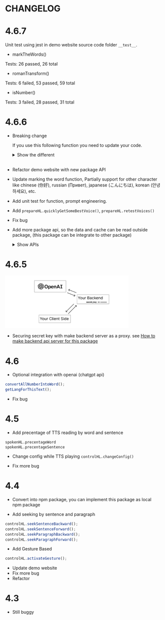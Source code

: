 # CHANGELOG

# 4.6.7

Unit test using jest in demo website source code folder `__test__`.

- markTheWords()

Tests: 26 passed, 26 total

- romanTransform()

Tests: 6 failed, 53 passed, 59 total

- isNumber()

Tests: 3 failed, 28 passed, 31 total

# 4.6.6

- Breaking change
  
  If you use this following function you need to update your code.

    <details>
    <summary>Show the different</summary>

    Different way to passing voice / selecting voice, see [the demo website repo](https://github.com/albirrkarim/demo-website-react-speech-highlight) for the implementation.

    see the component `src/Demo/ButtonSelectVoice.js` the component will save voice Info into `sessionStorage` and the package will use that voice info as the voice for playing tts.

    New:

    ```js
    controlHL.play(textEl.current, callbackDone, actionConfig);
    ```

    Old 

    ```js
    controlHL.play(textEl.current, voiceURI, callbackDone, actionConfig);
    ```    

    <br/>
    <br/>

    New:
    ```js
     controlHL.activateGesture(textEl.current, callback, {
        // config
        lang: lang,
      });
    ```

    Old:
    ```js
     controlHL.activateGesture(textEl.current, voiceURI, callback, {
        // config
        lang: lang,
      });
    ```

    </details>

    <br/>

- Refactor demo website with new package API
- Update marking the word function, Partially support for other character like chinese (你好), russian (Привет), japanese (こんにちは), korean (안녕하세요), etc.
- Add unit test for function, prompt engineering.
- Add `prepareHL.quicklyGetSomeBestVoice()`, `prepareHL.retestVoices()`
- Fix bug
- Add more package api, so the data and cache can be read outside package, (this package can be integrate to other package)

    <details>
      <summary>Show APIs</summary>

    ```jsx
    // v4.6.6 API
    import {
      // Main
      markTheWords,
      useTextToSpeech,

      // Utilities for TTS & add more capabilities,
      convertAllNumberIntoWord,
      getLangForThisText,
      getTheVoices,
      noAbbreviation,
      speak,
      romanTransform,

      // Your app can read the data used by this package, like:
      PKG_STATUS_OPT, // Package status option
      PKG_DEFAULT_LANG, // Package default lang
      LANG_CACHE_KEY, // Package lang sessionStorage key
      getVoiceBasedOnVoiceURI,
      getCachedVoiceInfo,
      getCachedVoiceURI,
      setCachedVoiceInfo,
      getCachedVoiceName,
    } from "react-speech-highlight";
    ```
    </details>

# 4.6.5

<img src="img/chat_gpt_api.png" alt="Backend" style="width:400px" />

- Securing secret key with make backend server as a proxy. see [How to make backend api server for this package](MAKE_BACKEND.md)

# 4.6

- Optional integration with openai (chatgpt api)

```jsx
convertAllNumberIntoWord();
getLangForThisText();
```

- Fix bug

# 4.5

- Add precentage of TTS reading by word and sentence

```
spokenHL.precentageWord
spokenHL.precentageSentence
```

- Change config while TTS playing `controlHL.changeConfig()`

- Fix more bug

# 4.4

- Convert into npm package, you can implement this package as local npm package

- Add seeking by sentence and paragraph

```jsx
controlHL.seekSentenceBackward();
controlHL.seekSentenceForward();
controlHL.seekParagraphBackward();
controlHL.seekParagraphForward();
```

- Add Gesture Based

```jsx
controlHL.activateGesture();
```

- Update demo website
- Fix more bug
- Refactor

# 4.3

- Still buggy

